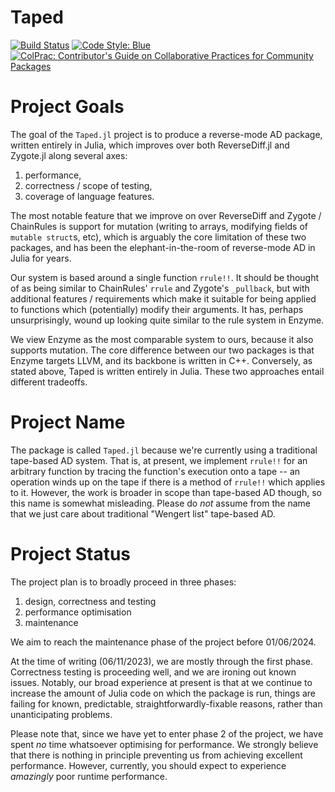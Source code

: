 # Taped

[![Build Status](https://github.com/withbayes/Taped.jl/actions/workflows/CI.yml/badge.svg?branch=main)](https://github.com/withbayes/Taped.jl/actions/workflows/CI.yml?query=branch%3Amain)
[![Code Style: Blue](https://img.shields.io/badge/code%20style-blue-4495d1.svg)](https://github.com/invenia/BlueStyle)
[![ColPrac: Contributor's Guide on Collaborative Practices for Community Packages](https://img.shields.io/badge/ColPrac-Contributor's%20Guide-blueviolet)](https://github.com/SciML/ColPrac)

# Project Goals

The goal of the `Taped.jl` project is to produce a reverse-mode AD package, written entirely in Julia, which improves over both ReverseDiff.jl and Zygote.jl along several axes:
1. performance,
1. correctness / scope of testing,
1. coverage of language features.

The most notable feature that we improve on over ReverseDiff and Zygote / ChainRules is support for mutation (writing to arrays, modifying fields of `mutable struct`s, etc), which is arguably the core limitation of these two packages, and has been the elephant-in-the-room of reverse-mode AD in Julia for years.

Our system is based around a single function `rrule!!`.
It should be thought of as being similar to ChainRules' `rrule` and Zygote's `_pullback`, but with additional features / requirements which make it suitable for being applied to functions which (potentially) modify their arguments.
It has, perhaps unsurprisingly, wound up looking quite similar to the rule system in Enzyme.

We view Enzyme as the most comparable system to ours, because it also supports mutation.
The core difference between our two packages is that Enzyme targets LLVM, and its backbone is written in C++.
Conversely, as stated above, Taped is written entirely in Julia.
These two approaches entail different tradeoffs.

# Project Name

The package is called `Taped.jl` because we're currently using a traditional tape-based AD system.
That is, at present, we implement `rrule!!` for an arbitrary function by tracing the function's execution onto a tape -- an operation winds up on the tape if there is a method of `rrule!!` which applies to it.
However, the work is broader in scope than tape-based AD though, so this name is somewhat misleading.
Please do _not_ assume from the name that we just care about traditional "Wengert list" tape-based AD.

# Project Status

The project plan is to broadly proceed in three phases:
1. design, correctness and testing
1. performance optimisation
1. maintenance

We aim to reach the maintenance phase of the project before 01/06/2024.

At the time of writing (06/11/2023), we are mostly through the first phase.
Correctness testing is proceeding well, and we are ironing out known issues.
Notably, our broad experience at present is that at we continue to increase the amount of Julia code on which the package is run, things are failing for known, predictable, straightforwardly-fixable reasons, rather than unanticipating problems.

Please note that, since we have yet to enter phase 2 of the project, we have spent _no_ time whatsoever optimising for performance.
We strongly believe that there is nothing in principle preventing us from achieving excellent performance.
However, currently, you should expect to experience _amazingly_ poor runtime performance.
